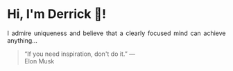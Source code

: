 # Hi, I'm Derrick 👋!
<p align="justify">I admire uniqueness and believe that a clearly focused mind can achieve anything...</p> 
<!-- #quote-start -->
<blockquote>&ldquo;If you need inspiration, don't do it.&rdquo; &mdash; <footer>Elon Musk</footer></blockquote>
<!-- #quote-end -->
